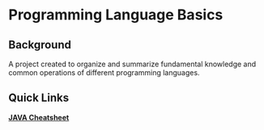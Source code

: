 # Programming Language Basics

## Background

A project created to organize and summarize fundamental knowledge and common operations of different programming languages.

## Quick Links

**[JAVA Cheatsheet](JavaBasics/src/pers/programming/java/cheatsheet/JavaCheatSheet.md)**
